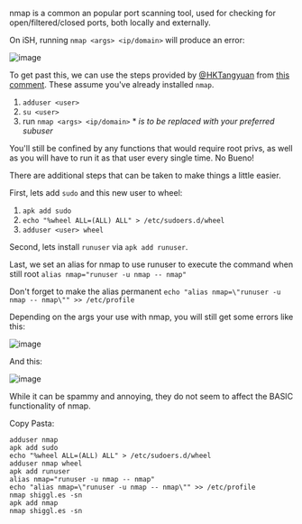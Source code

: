 nmap is a common an popular port scanning tool, used for checking for open/filtered/closed ports, both locally and externally.

On iSH, running `nmap <args> <ip/domain>` will produce an error:

![image](https://github.com/ish-app/ish/assets/34378390/e39fa36f-8021-4873-add2-a0cdb4dd1328)

To get past this, we can use the steps provided by [@HKTangyuan](https://github.com/HKTangyuan) from [this comment](https://github.com/ish-app/ish/issues/166#issuecomment-1454923663). These assume you've already installed `nmap`.

1. `adduser <user>`
2. `su <user>`
3. run `nmap <args> <ip/domain>`
*_<user> is to be replaced with your preferred subuser_

You'll still be confined by any functions that would require root privs, as well as you will have to run it as that user every single time. No Bueno!

There are additional steps that can be taken to make things a little easier.

First, lets add `sudo` and this new user to wheel:
1. `apk add sudo`
2. `echo "%wheel ALL=(ALL) ALL" > /etc/sudoers.d/wheel`
3. `adduser <user> wheel`

Second, lets install `runuser` via `apk add runuser`.

Last, we set an alias for nmap to use runuser to execute the command when still root
`alias nmap="runuser -u nmap -- nmap"`

Don't forget to make the alias permanent `echo "alias nmap=\"runuser -u nmap -- nmap\"" >> /etc/profile`

Depending on the args your use with nmap, you will still get some errors like this:

![image](https://github.com/ish-app/ish/assets/34378390/bd14c268-8a00-4a26-aba7-bd7068b7717e)


And this:

![image](https://github.com/ish-app/ish/assets/34378390/aa5af45d-d038-46d7-890d-99bc493eb3a5)

While it can be spammy and annoying, they do not seem to affect the BASIC functionality of nmap.

Copy Pasta:
```
adduser nmap
apk add sudo
echo "%wheel ALL=(ALL) ALL" > /etc/sudoers.d/wheel
adduser nmap wheel
apk add runuser
alias nmap="runuser -u nmap -- nmap"
echo "alias nmap=\"runuser -u nmap -- nmap\"" >> /etc/profile
nmap shiggl.es -sn
apk add nmap
nmap shiggl.es -sn
```

